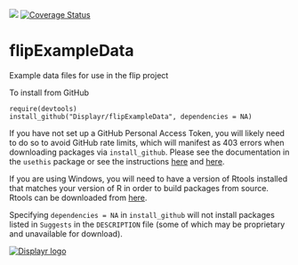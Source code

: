 [![](https://travis-ci.org/Displayr/flipExampleData.svg?branch=master)](https://travis-ci.org/Displayr/flipExampleData/)
[![Coverage Status](https://coveralls.io/repos/github/Displayr/flipExampleData/badge.svg?branch=master)](https://coveralls.io/github/Displayr/flipExampleData?branch=master)
# flipExampleData

Example data files for use in the flip project

To install from GitHub
```
require(devtools)
install_github("Displayr/flipExampleData", dependencies = NA)
```

If you have not set up a GitHub Personal Access Token, you will likely need to do so to avoid 
GitHub rate limits, which will manifest as 403 errors when downloading packages via
`install_github`. Please see the documentation in the `usethis` package or see the 
instructions [here](https://docs.github.com/en/authentication/keeping-your-account-and-data-secure/creating-a-personal-access-token) and [here](https://docs.github.com/en/authentication/keeping-your-account-and-data-secure/creating-a-personal-access-token).

If you are using Windows, you will need to have a version of Rtools installed that matches your
version of R in order to build packages from source. Rtools can be downloaded from
[here](https://cran.r-project.org/bin/windows/Rtools/).

Specifying `dependencies = NA` in `install_github` will not install packages listed
in `Suggests` in the `DESCRIPTION` file (some of which may be proprietary and unavailable for download).

[![Displayr logo](https://mwmclean.github.io/img/logo-header.png)](https://www.displayr.com)
